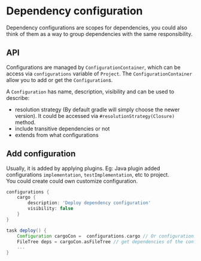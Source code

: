 # Dependency configuration

Dependency configurations are scopes for dependencies, you could also think of them as a way to group dependencies with the same responsibility.

## API

Configurations are managed by `ConfigurationContainer`, which can be access via `configurations` variable of `Project`.
The `ConfigurationContainer` allow you to add or get the `Configuration`s.

A `Configuration` has name, description, visibility and can be used to describe:

- resolution strategy (By default gradle will simply choose the newer version). It could be accessed via `#resolutionStrategy(Closure)` method.
- include transitive dependencies or not
- extends from what configurations

## Add configuration

Usually, it is added by applying plugins. Eg: Java plugin added configurations `implementation`, `testImplementation`, etc to project.  
You could create could own customize configuration.

```groovy
configurations {
    cargo {
        description: 'Deploy dependency configuration'
        visibility: false
    }
}

task deploy() {
    Configuration cargoCon =  configurations.cargo // Or configuration.getByName('cargo')
    FileTree deps = cargoCon.asFileTree // get dependencies of the configuration as file tree 
    ...
}
```
